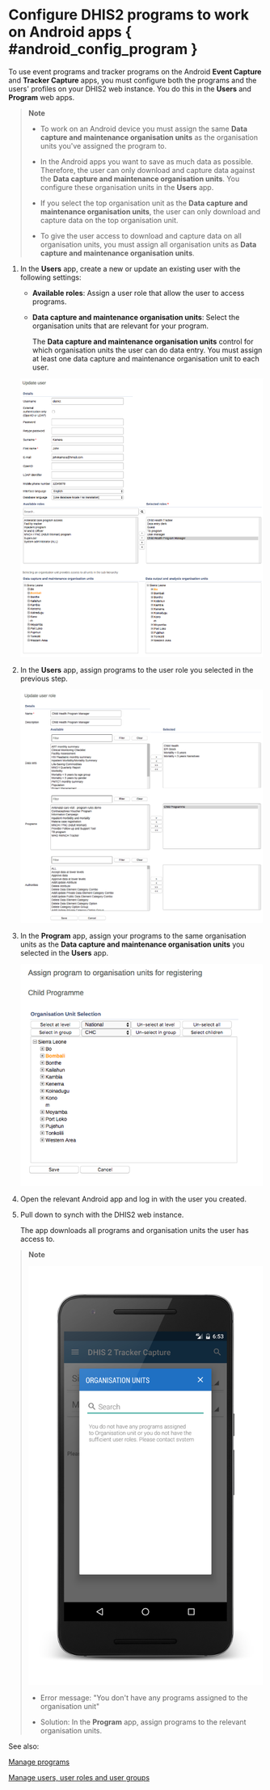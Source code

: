 # Configure DHIS2 programs to work on Android apps { #android_config_program } 

To use event programs and tracker programs on the Android **Event
Capture** and **Tracker Capture** apps, you must configure both the
programs and the users' profiles on your DHIS2 web instance. You do this
in the **Users** and **Program** web apps.

> **Note**
> 
>   - To work on an Android device you must assign the same **Data
>     capture and maintenance organisation units** as the organisation
>     units you've assigned the program to.
> 
>   - In the Android apps you want to save as much data as possible.
>     Therefore, the user can only download and capture data against the
>     **Data capture and maintenance organisation units**. You configure
>     these organisation units in the **Users** app.
> 
>   - If you select the top organisation unit as the **Data capture and
>     maintenance organisation units**, the user can only download and
>     capture data on the top organisation unit.
> 
>   - To give the user access to download and capture data on all
>     organisation units, you must assign all organisation units as
>     **Data capture and maintenance organisation units**.

1.  In the **Users** app, create a new or update an existing user with
    the following settings:
    
      - **Available roles**: Assign a user role that allow the user to
        access programs.
    
      - **Data capture and maintenance organisation units**: Select the
        organisation units that are relevant for your program.
        
        The **Data capture and maintenance organisation units** control
        for which organisation units the user can do data entry. You
        must assign at least one data capture and maintenance
        organisation unit to each user.
    
    
    ![](resources/images/android/common/config_program_user_setting.png)

2.  In the **Users** app, assign programs to the user role you selected
    in the previous
    step.
    
    
    ![](resources/images/android/common/config_program_userrole_setting.png)

3.  In the **Program** app, assign your programs to the same
    organisation units as the **Data capture and maintenance
    organisation units** you selected in the **Users**
    app.
    
    
    ![](resources/images/android/common/config_program_orgunit_setting.png)

4.  Open the relevant Android app and log in with the user you created.

5.  Pull down to synch with the DHIS2 web instance.
    
    The app downloads all programs and organisation units the user has
    access to.

> **Note**
> 
> 
> ![Error](resources/images/android/common/config_error_program.png)
> 
>   - Error message: "You don't have any programs assigned to the
>     organisation unit"
> 
>   - Solution: In the **Program** app, assign programs to the relevant
>     organisation units.

See also:

[Manage
programs](https://ci.dhis2.org/docs/master/en/user/html/manage_tracker_programs.html)

[Manage users, user roles and user
groups](https://ci.dhis2.org/docs/master/en/user/html/mgt_user_role_group.html)

